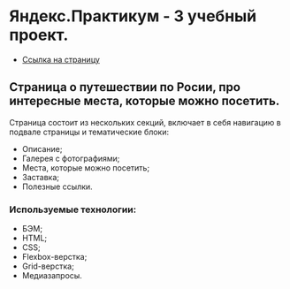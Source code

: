 # Яндекс.Практикум - 3 учебный проект.
* [Ссылка на страницу](https://aleksandrasemikozova.github.io/russian-travel/ "Путешествия по России")

## Страница о путешествии по Росии, про интересные места, которые можно посетить.
Страница состоит из нескольких секций, включает в себя навигацию в подвале страницы и тематические блоки:
* Описание;
* Галерея с фотографиями;
* Места, которые можно посетить;
* Заставка;
* Полезные ссылки.

### Используемые технологии:
 * БЭМ;
 * HTML;
 * CSS;
 * Flexbox-верстка;
 * Grid-верстка;
 * Медиазапросы.

